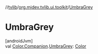 //[tvlib](../../index.md)/[org.mjdev.tvlib.ui.toolkit](index.md)/[UmbraGrey](-umbra-grey.md)

# UmbraGrey

[androidJvm]\
val [Color.Companion](https://developer.android.com/reference/kotlin/androidx/compose/ui/graphics/Color.Companion.html).[UmbraGrey](-umbra-grey.md): [Color](https://developer.android.com/reference/kotlin/androidx/compose/ui/graphics/Color.html)
